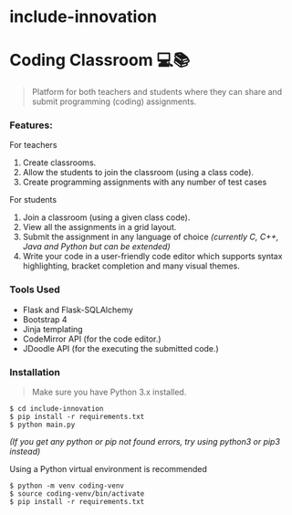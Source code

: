 # include-innovation
# Coding Classroom 💻📚

> Platform for both teachers and students where they can share and submit programming (coding) assignments.

### Features:
For teachers
1. Create classrooms.
2. Allow the students to join the classroom (using a class code).
3. Create programming assignments with any number of test cases

For students
1. Join a classroom (using a given class code).
2. View all the assignments in a grid layout.
3. Submit the assignment in any language of choice
   _(currently C, C++, Java and Python but can be extended)_
4. Write your code in a user-friendly code editor which supports syntax highlighting, bracket completion and many visual themes.

### Tools Used
- Flask and Flask-SQLAlchemy
- Bootstrap 4
- Jinja templating
- CodeMirror API (for the code editor.)
- JDoodle API (for the executing the submitted code.)

### Installation
> Make sure you have Python 3.x installed.
```
$ cd include-innovation
$ pip install -r requirements.txt
$ python main.py
```
_(If you get any python or pip not found errors, try using python3 or pip3 instead)_

Using a Python virtual environment is recommended

```
$ python -m venv coding-venv
$ source coding-venv/bin/activate
$ pip install -r requirements.txt
```